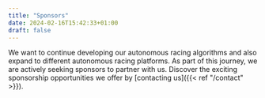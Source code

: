 ```yaml
---
title: "Sponsors"
date: 2024-02-16T15:42:33+01:00
draft: false
---
```

We want to continue developing our autonomous racing algorithms and also expand to different autonomous racing platforms. As part of this journey, we are actively seeking sponsors to partner with us. Discover the exciting sponsorship opportunities we offer by
[contacting us]({{< ref "/contact" >}}).

